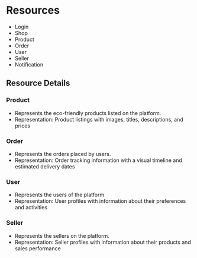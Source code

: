 # Resources

*   Login
*   Shop
*   Product
*   Order
*   User
*   Seller
*   Notification

## Resource Details

### Product
*   Represents the eco-friendly products listed on the platform.
*   Representation: Product listings with images, titles, descriptions, and prices

### Order
*   Represents the orders placed by users.
*   Representation: Order tracking information with a visual timeline and estimated delivery dates

### User
*   Represents the users of the platform
*   Representation: User profiles with information about their preferences and activities

### Seller
*   Represents the sellers on the platform.
*   Representation: Seller profiles with information about their products and sales performance
